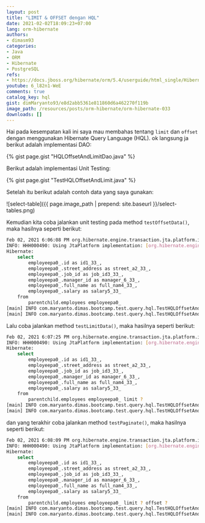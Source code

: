 ```yaml
---
layout: post
title: "LIMIT & OFFSET dengan HQL"
date: 2021-02-02T18:09:23+07:00
lang: orm-hibernate
authors:
- dimasm93
categories:
- Java
- ORM
- Hibernate
- PostgreSQL
refs: 
- https://docs.jboss.org/hibernate/orm/5.4/userguide/html_single/Hibernate_User_Guide.html#hql
youtube: 6_l82n1-WeE
comments: true
catalog_key: hql
gist: dimMaryanto93/e8d2abb5361e811860d6a462270f119b
image_path: /resources/posts/orm-hibernate/orm-hibernate-033
downloads: []
---
```


Hai pada kesempatan kali ini saya mau membahas tentang `limit` dan `offset` dengan menggunakan Hibernate Query Language (HQL). ok langsung ja berikut adalah implementasi DAO:

{% gist page.gist "HQLOffsetAndLimitDao.java" %}

Berikut adalah implementasi Unit Testing: 

{% gist page.gist "TestHQLOffsetAndLimit.java" %}

Setelah itu berikut adalah contoh data yang saya gunakan:

![select-table]({{ page.image_path | prepend: site.baseurl }}/select-tables.png)

Kemudian kita coba jalankan unit testing pada method `testOffsetData()`, maka hasilnya seperti berikut:

```bash
Feb 02, 2021 6:06:08 PM org.hibernate.engine.transaction.jta.platform.internal.JtaPlatformInitiator initiateService
INFO: HHH000490: Using JtaPlatform implementation: [org.hibernate.engine.transaction.jta.platform.internal.NoJtaPlatform]
Hibernate: 
    select
        employeepa0_.id as id1_33_,
        employeepa0_.street_address as street_a2_33_,
        employeepa0_.job_id as job_id3_33_,
        employeepa0_.manager_id as manager_6_33_,
        employeepa0_.full_name as full_nam4_33_,
        employeepa0_.salary as salary5_33_ 
    from
        parentchild.employees employeepa0_
[main] INFO com.maryanto.dimas.bootcamp.test.query.hql.TestHQLOffsetAndLimit - data: {size: 5, element: [Insan, Hari Sapto Adi, Abdul, Dea, Putri]}
[main] INFO com.maryanto.dimas.bootcamp.test.query.hql.TestHQLOffsetAndLimit - destroy hibernate session!
```

Lalu coba jalankan method `testLimitData()`, maka hasilnya seperti berikut:

```bash
Feb 02, 2021 6:07:25 PM org.hibernate.engine.transaction.jta.platform.internal.JtaPlatformInitiator initiateService
INFO: HHH000490: Using JtaPlatform implementation: [org.hibernate.engine.transaction.jta.platform.internal.NoJtaPlatform]
Hibernate: 
    select
        employeepa0_.id as id1_33_,
        employeepa0_.street_address as street_a2_33_,
        employeepa0_.job_id as job_id3_33_,
        employeepa0_.manager_id as manager_6_33_,
        employeepa0_.full_name as full_nam4_33_,
        employeepa0_.salary as salary5_33_ 
    from
        parentchild.employees employeepa0_ limit ?
[main] INFO com.maryanto.dimas.bootcamp.test.query.hql.TestHQLOffsetAndLimit - data: {size: 4, element: [Dimas Maryanto, Muhamad Yusuf, Prima, Insan]}
[main] INFO com.maryanto.dimas.bootcamp.test.query.hql.TestHQLOffsetAndLimit - destroy hibernate session!
```

dan yang terakhir coba jalankan method `testPaginate()`, maka hasilnya seperti berikut:

```bash
Feb 02, 2021 6:08:09 PM org.hibernate.engine.transaction.jta.platform.internal.JtaPlatformInitiator initiateService
INFO: HHH000490: Using JtaPlatform implementation: [org.hibernate.engine.transaction.jta.platform.internal.NoJtaPlatform]
Hibernate: 
    select
        employeepa0_.id as id1_33_,
        employeepa0_.street_address as street_a2_33_,
        employeepa0_.job_id as job_id3_33_,
        employeepa0_.manager_id as manager_6_33_,
        employeepa0_.full_name as full_nam4_33_,
        employeepa0_.salary as salary5_33_ 
    from
        parentchild.employees employeepa0_ limit ? offset ?
[main] INFO com.maryanto.dimas.bootcamp.test.query.hql.TestHQLOffsetAndLimit - data: {size: 3, element: [Abdul, Dea, Putri]}
[main] INFO com.maryanto.dimas.bootcamp.test.query.hql.TestHQLOffsetAndLimit - destroy hibernate session!
```
